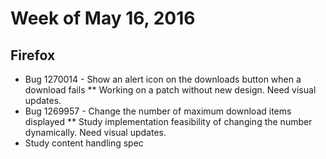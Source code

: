 # Week of May 16, 2016

## Firefox

* Bug 1270014 - Show an alert icon on the downloads button when a download fails
** Working on a patch without new design. Need visual updates.
* Bug 1269957 - Change the number of maximum download items displayed
** Study implementation feasibility of changing the number dynamically. Need visual updates.
* Study content handling spec
